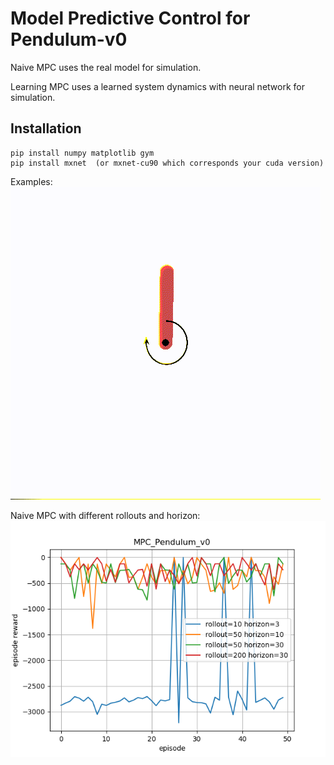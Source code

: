 # Model Predictive Control for Pendulum-v0

Naive MPC uses the real model for simulation.    

Learning MPC uses a learned system dynamics with neural network for simulation.


## Installation
```
pip install numpy matplotlib gym 
pip install mxnet  (or mxnet-cu90 which corresponds your cuda version)
```

Examples:       
![image](https://github.com/ZhengXinyue/Model-Predictive-Control/blob/master/Naive_MPC/naive_mpc.gif)


Naive MPC with different rollouts and horizon:   
![image](https://github.com/ZhengXinyue/Model-Predictive-Control/blob/master/Naive_MPC/MPC_Pendulum_v0.png) 